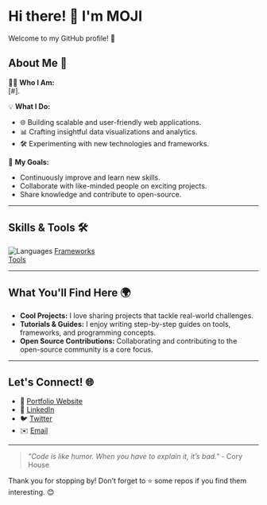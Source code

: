 # Hi there! 👋 I'm MOJI 

Welcome to my GitHub profile! 🚀  

## About Me 🌟  
👨‍💻 **Who I Am:**  
[#].  

💡 **What I Do:**  
- 🌐 Building scalable and user-friendly web applications.  
- 📊 Crafting insightful data visualizations and analytics.  
- 🛠️ Experimenting with new technologies and frameworks.  

🎯 **My Goals:**  
- Continuously improve and learn new skills.  
- Collaborate with like-minded people on exciting projects.  
- Share knowledge and contribute to open-source.  

---

## Skills & Tools 🛠️  
![Languages](https://img.shields.io/badge/Languages-Python%20%7C%20Java%7C%20C-blue)
[Frameworks]()  
[Tools]()  

---

## What You'll Find Here 🌍  
- **Cool Projects:** I love sharing projects that tackle real-world challenges.  
- **Tutorials & Guides:** I enjoy writing step-by-step guides on tools, frameworks, and programming concepts.  
- **Open Source Contributions:** Collaborating and contributing to the open-source community is a core focus.  

---

## Let's Connect! 🌐  
- 🌟 [Portfolio Website](#)  
- 💬 [LinkedIn](#)  
- 🐦 [Twitter](#)  
- ✉️ [Email](mailto:unardngarm_t@su.ac.th)  

---

> *"Code is like humor. When you have to explain it, it’s bad."* - Cory House  

Thank you for stopping by! Don’t forget to ⭐ some repos if you find them interesting. 😊  
